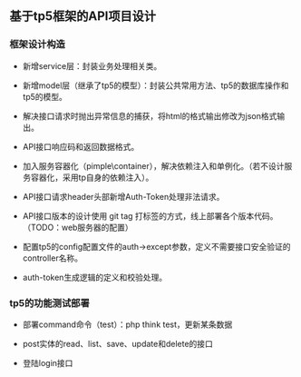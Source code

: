 ## 基于tp5框架的API项目设计

### 框架设计构造

* 新增service层：封装业务处理相关类。

* 新增model层（继承了tp5的模型）：封装公共常用方法、tp5的数据库操作和tp5的模型。

* 解决接口请求时抛出异常信息的捕获，将html的格式输出修改为json格式输出。

* API接口响应码和返回数据格式。

* 加入服务容器化（pimple\container），解决依赖注入和单例化。（若不设计服务容器化，采用tp自身的依赖注入）。

* API接口请求header头部新增Auth-Token处理非法请求。

* API接口版本的设计使用 git tag 打标签的方式，线上部署各个版本代码。（TODO：web服务器的配置） 

* 配置tp5的config配置文件的auth->except参数，定义不需要接口安全验证的controller名称。

* auth-token生成逻辑的定义和校验处理。

### tp5的功能测试部署 

* 部署command命令（test）：php think test，更新某条数据

* post实体的read、list、save、update和delete的接口

* 登陆login接口